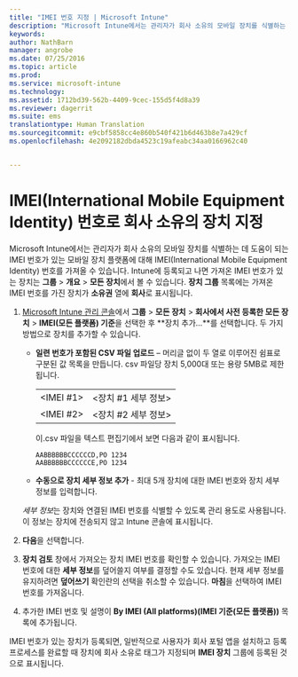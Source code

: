 ```yaml
---
title: "IMEI 번호 지정 | Microsoft Intune"
description: "Microsoft Intune에서는 관리자가 회사 소유의 모바일 장치를 식별하는 데 도움이 되는 모바일 장치 플랫폼용 IMEI 번호를 가져올 수 있습니다."
keywords: 
author: NathBarn
manager: angrobe
ms.date: 07/25/2016
ms.topic: article
ms.prod: 
ms.service: microsoft-intune
ms.technology: 
ms.assetid: 1712bd39-562b-4409-9cec-155d5f4d8a39
ms.reviewer: dagerrit
ms.suite: ems
translationtype: Human Translation
ms.sourcegitcommit: e9cbf5858cc4e860b540f421b6d463b8e7a429cf
ms.openlocfilehash: 4e2092182dbda4523c19afeabc34aa0166962c40


---
```


# IMEI(International Mobile Equipment Identity) 번호로 회사 소유의 장치 지정
Microsoft Intune에서는 관리자가 회사 소유의 모바일 장치를 식별하는 데 도움이 되는 IMEI 번호가 있는 모바일 장치 플랫폼에 대해 IMEI(International Mobile Equipment Identity) 번호를 가져올 수 있습니다. Intune에 등록되고 나면 가져온 IMEI 번호가 있는 장치는 **그룹** > **개요** > **모든 장치**에서 볼 수 있습니다. **장치 그룹** 목록에는 가져온 IMEI 번호를 가진 장치가 **소유권** 열에 **회사**로 표시됩니다.

1. [Microsoft Intune 관리 콘솔](http://manage.microsoft.com)에서 **그룹** &gt; **모든 장치** &gt; **회사에서 사전 등록한 모든 장치** &gt; **IMEI(모든 플랫폼) 기준**을 선택한 후 **장치 추가...**를 선택합니다. 두 가지 방법으로 장치를 추가할 수 있습니다.

    -   **일련 번호가 포함된 CSV 파일 업로드** – 머리글 없이 두 열로 이루어진 쉼표로 구분된 값 목록을 만듭니다. csv 파일당 장치 5,000대 또는 용량 5MB로 제한됩니다.

        |||
        |-|-|
        |&lt;IMEI #1&gt;|&lt;장치 #1 세부 정보&gt;|
        |&lt;IMEI #2&gt;|&lt;장치 #2 세부 정보&gt;|
        이.csv 파일을 텍스트 편집기에서 보면 다음과 같이 표시됩니다.

        ```
        AABBBBBBCCCCCCD,PO 1234
        AABBBBBBCCCCCCE,PO 1234
        ```

    -   **수동으로 장치 세부 정보 추가** - 최대 5개 장치에 대한 IMEI 번호와 장치 세부 정보를 입력합니다.

   *세부 정보*는 장치와 연결된 IMEI 번호를 식별할 수 있도록 관리 용도로 사용됩니다. 이 정보는 장치에 전송되지 않고 Intune 콘솔에 표시됩니다.

2.   **다음**을 선택합니다.
3.  **장치 검토** 창에서 가져오는 장치 IMEI 번호를 확인할 수 있습니다. 가져오는 IMEI 번호에 대한 **세부 정보**를 덮어쓸지 여부를 결정할 수도 있습니다. 현재 세부 정보를 유지하려면 **덮어쓰기** 확인란의 선택을 취소할 수 있습니다. **마침**을 선택하여 IMEI 번호를 가져옵니다.
4.  추가한 IMEI 번호 및 설명이 **By IMEI (All platforms)(IMEI 기준(모든 플랫폼))** 목록에 추가됩니다.

IMEI 번호가 있는 장치가 등록되면, 일반적으로 사용자가 회사 포털 앱을 설치하고 등록 프로세스를 완료할 때 장치에 회사 소유로 태그가 지정되며 **IMEI 장치** 그룹에 등록된 것으로 표시됩니다.



<!--HONumber=Jul16_HO4-->


